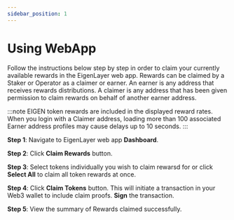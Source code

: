 ```yaml
---
sidebar_position: 1
---
```


# Using WebApp

Follow the instructions below step by step in order to claim your currently available rewards in the EigenLayer web app. Rewards can be claimed by a Staker or Operator as a claimer or earner. An earner is any address that receives rewards distributions. A claimer is any address that has been given permission to claim rewards on behalf of another earner address.



:::note
EIGEN token rewards are included in the displayed reward rates.
When you login with a Claimer address, loading more than 100 associated Earner address profiles may cause delays up to 10 seconds.
:::

**Step 1**: Navigate to EigenLayer web app **Dashboard**.

**Step 2**: Click **Claim Rewards** button.

**Step 3**: Select tokens individually you wish to claim rewarsd for or click **Select All** to claim all token rewards at once.

**Step 4**: Click **Claim Tokens** button. This will initiate a transaction in your Web3 wallet to include claim proofs. **Sign** the transaction.

**Step 5**: View the summary of Rewards claimed successfully.
